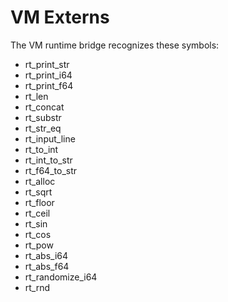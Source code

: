 # VM Externs

The VM runtime bridge recognizes these symbols:

- rt_print_str
- rt_print_i64
- rt_print_f64
- rt_len
- rt_concat
- rt_substr
- rt_str_eq
- rt_input_line
- rt_to_int
- rt_int_to_str
- rt_f64_to_str
- rt_alloc
- rt_sqrt
- rt_floor
- rt_ceil
- rt_sin
- rt_cos
- rt_pow
- rt_abs_i64
- rt_abs_f64
- rt_randomize_i64
- rt_rnd
